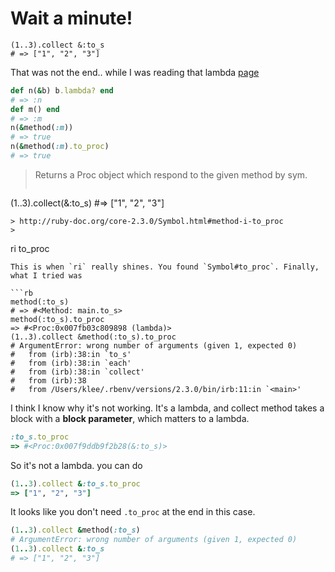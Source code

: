 # Wait a minute!

```
(1..3).collect &:to_s
# => ["1", "2", "3"]
```

That was not the end.. while I was reading that lambda [page](http://ruby-doc.org/core-2.3.0/Proc.html#method-i-lambda-3F)


```rb
def n(&b) b.lambda? end
# => :n
def m() end
# => :m
n(&method(:m))
# => true
n(&method(:m).to_proc)
# => true
```

> Returns a Proc object which respond to the given method by sym.
>
> ```rb
(1..3).collect(&:to_s)  #=> ["1", "2", "3"]
```
> http://ruby-doc.org/core-2.3.0/Symbol.html#method-i-to_proc
>

```
ri to_proc
```
This is when `ri` really shines. You found `Symbol#to_proc`. Finally, what I tried was

```rb
method(:to_s)
# => #<Method: main.to_s>
method(:to_s).to_proc
=> #<Proc:0x007fb03c809898 (lambda)>
(1..3).collect &method(:to_s).to_proc
# ArgumentError: wrong number of arguments (given 1, expected 0)
#   from (irb):38:in `to_s'
#   from (irb):38:in `each'
#   from (irb):38:in `collect'
#   from (irb):38
#   from /Users/klee/.rbenv/versions/2.3.0/bin/irb:11:in `<main>'
```
I think I know why it's not working. It's a lambda, and collect method takes a block with a **block parameter**, which matters to a lambda.

```rb
:to_s.to_proc
=> #<Proc:0x007f9ddb9f2b28(&:to_s)>
```

So it's not a lambda. you can do

```rb
(1..3).collect &:to_s.to_proc
=> ["1", "2", "3"]
```

It looks like you don't need `.to_proc` at the end in this case.

```rb
(1..3).collect &method(:to_s)
# ArgumentError: wrong number of arguments (given 1, expected 0)
(1..3).collect &:to_s
# => ["1", "2", "3"]
```
